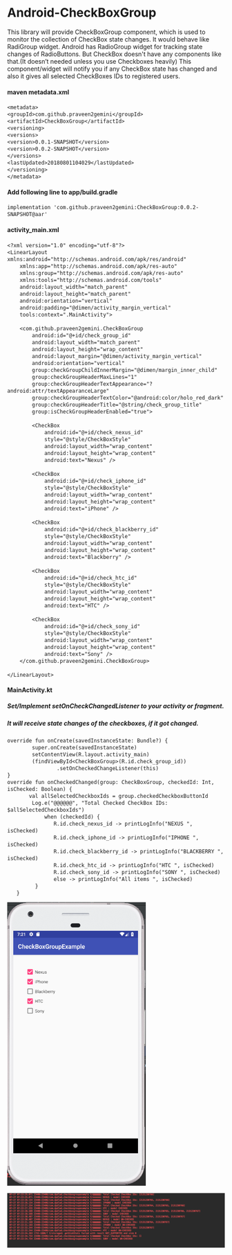 # Android-CheckBoxGroup

This library will provide CheckBoxGroup component, which is used to monitor the collection of CheckBox state changes. 
It would behave like RadiGroup widget.  Android has RadioGroup widget for tracking state changes of RadioButtons. But CheckBox doesn't have any components like that.(It doesn’t needed unless you use Checkboxes heavily) This component/widget  will notify you if any CheckBox state has changed and also it gives all selected CheckBoxes IDs to registered users.


#### maven metadata.xml
```
<metadata>
<groupId>com.github.praveen2gemini</groupId>
<artifactId>CheckBoxGroup</artifactId>
<versioning>
<versions>
<version>0.0.1-SNAPSHOT</version>
<version>0.0.2-SNAPSHOT</version>
</versions>
<lastUpdated>20180801104029</lastUpdated>
</versioning>
</metadata>
```



#### Add following line to app/build.gradle
```
implementation 'com.github.praveen2gemini:CheckBoxGroup:0.0.2-SNAPSHOT@aar'
```

####  activity_main.xml
```
<?xml version="1.0" encoding="utf-8"?>
<LinearLayout xmlns:android="http://schemas.android.com/apk/res/android"
    xmlns:app="http://schemas.android.com/apk/res-auto"
    xmlns:group="http://schemas.android.com/apk/res-auto"
    xmlns:tools="http://schemas.android.com/tools"
    android:layout_width="match_parent"
    android:layout_height="match_parent"
    android:orientation="vertical"
    android:padding="@dimen/activity_margin_vertical"
    tools:context=".MainActivity">

    <com.github.praveen2gemini.CheckBoxGroup
        android:id="@+id/check_group_id"
        android:layout_width="match_parent"
        android:layout_height="wrap_content"
        android:layout_margin="@dimen/activity_margin_vertical"
        android:orientation="vertical"
        group:checkGroupChildInnerMargin="@dimen/margin_inner_child"
        group:checkGroupHeaderMaxLines="1"
        group:checkGroupHeaderTextAppearance="?android:attr/textAppearanceLarge"
        group:checkGroupHeaderTextColor="@android:color/holo_red_dark"
        group:checkGroupHeaderTitle="@string/check_group_title"
        group:isCheckGroupHeaderEnabled="true">

        <CheckBox
            android:id="@+id/check_nexus_id"
            style="@style/CheckBoxStyle"
            android:layout_width="wrap_content"
            android:layout_height="wrap_content"
            android:text="Nexus" />

        <CheckBox
            android:id="@+id/check_iphone_id"
            style="@style/CheckBoxStyle"
            android:layout_width="wrap_content"
            android:layout_height="wrap_content"
            android:text="iPhone" />

        <CheckBox
            android:id="@+id/check_blackberry_id"
            style="@style/CheckBoxStyle"
            android:layout_width="wrap_content"
            android:layout_height="wrap_content"
            android:text="Blackberry" />

        <CheckBox
            android:id="@+id/check_htc_id"
            style="@style/CheckBoxStyle"
            android:layout_width="wrap_content"
            android:layout_height="wrap_content"
            android:text="HTC" />

        <CheckBox
            android:id="@+id/check_sony_id"
            style="@style/CheckBoxStyle"
            android:layout_width="wrap_content"
            android:layout_height="wrap_content"
            android:text="Sony" />
    </com.github.praveen2gemini.CheckBoxGroup>

</LinearLayout>
```

####  MainActivity.kt

##### Set/Implement setOnCheckChangedListener to your activity or fragment. 
##### It will receive state changes of the checkboxes, if it got changed.

 ```
 override fun onCreate(savedInstanceState: Bundle?) {
         super.onCreate(savedInstanceState)
         setContentView(R.layout.activity_main)
         (findViewById<CheckBoxGroup>(R.id.check_group_id))
                 .setOnCheckedChangeListener(this)
 } 
override fun onCheckedChanged(group: CheckBoxGroup, checkedId: Int, isChecked: Boolean) {
        val allSelectedCheckboxIds = group.checkedCheckboxButtonId
         Log.e("@@@@@@", "Total Checked CheckBox IDs: $allSelectedCheckboxIds")
             when (checkedId) {
                R.id.check_nexus_id -> printLogInfo("NEXUS ", isChecked)
                R.id.check_iphone_id -> printLogInfo("IPHONE ", isChecked)
                R.id.check_blackberry_id -> printLogInfo("BLACKBERRY ", isChecked)
                R.id.check_htc_id -> printLogInfo("HTC ", isChecked)
                R.id.check_sony_id -> printLogInfo("SONY ", isChecked)
                else -> printLogInfo("All items ", isChecked)
          }
    }
```


![Output](screenshot/output.png) 


![Log information](screenshot/loginfo.png)